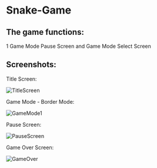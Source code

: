 # Snake-Game

## The game functions:

1 Game Mode
Pause Screen 
and
Game Mode Select Screen


## Screenshots:

Title Screen:

![TitleScreen](https://github.com/pedro-idiarte/Snake-Game/assets/135479968/70518e9d-4249-4374-8e5b-9efeaab3f9fd)

Game Mode - Border Mode:

![GameMode1](https://github.com/pedro-idiarte/Snake-Game/assets/135479968/06edb194-a1f7-46bb-b9bb-8e43a43a679e)

Pause Screen:

![PauseScreen](https://github.com/pedro-idiarte/Snake-Game/assets/135479968/0f9e2c36-fb98-4fda-b60a-f3f94e3dd47d)

Game Over Screen:

![GameOver](https://github.com/pedro-idiarte/Snake-Game/assets/135479968/fb3696ab-34d9-44d9-a951-b39dbd650331)
